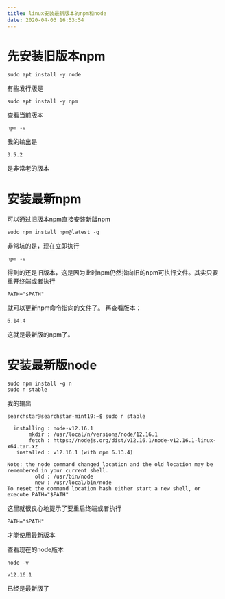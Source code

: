 ```yaml
---
title: linux安装最新版本的npm和node
date: 2020-04-03 16:53:54
---
```


# 先安装旧版本npm
```shell
sudo apt install -y node
```
有些发行版是
```shell
sudo apt install -y npm
```

查看当前版本
```shell
npm -v
```
我的输出是
```
3.5.2
```
是非常老的版本

# 安装最新npm
可以通过旧版本npm直接安装新版npm
```shell
sudo npm install npm@latest -g
```
非常坑的是，现在立即执行
```shell
npm -v
```
得到的还是旧版本，这是因为此时npm仍然指向旧的npm可执行文件。其实只要重开终端或者执行
```shell
PATH="$PATH"
```
就可以更新npm命令指向的文件了。
再查看版本：
```
6.14.4
```
这就是最新版的npm了。

# 安装最新版node
```shell
sudo npm install -g n
sudo n stable
```
我的输出
```
searchstar@searchstar-mint19:~$ sudo n stable

  installing : node-v12.16.1
       mkdir : /usr/local/n/versions/node/12.16.1
       fetch : https://nodejs.org/dist/v12.16.1/node-v12.16.1-linux-x64.tar.xz
   installed : v12.16.1 (with npm 6.13.4)

Note: the node command changed location and the old location may be remembered in your current shell.
         old : /usr/bin/node
         new : /usr/local/bin/node
To reset the command location hash either start a new shell, or execute PATH="$PATH"
```
这里就很良心地提示了要重启终端或者执行
```shell
PATH="$PATH"
```
才能使用最新版本

查看现在的node版本
```shell
node -v
```
```
v12.16.1
```
已经是最新版了
